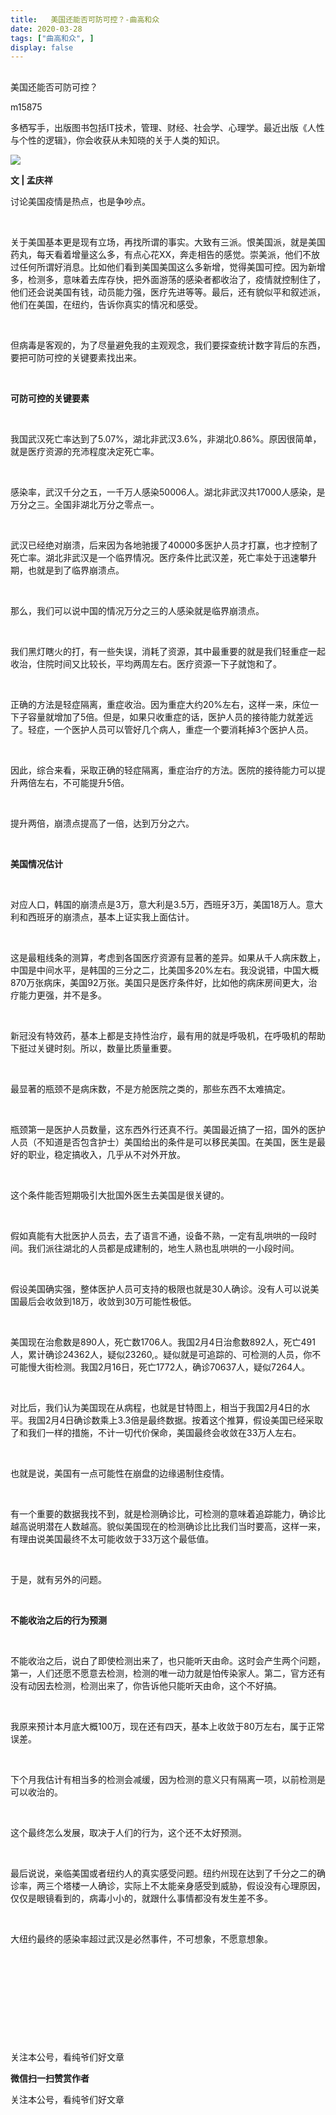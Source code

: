 ```yaml
---
title:   美国还能否可防可控？-曲高和众
date: 2020-03-28
tags: ["曲高和众", ]
display: false
---
```



## 



美国还能否可防可控？




m15875




多栖写手，出版图书包括IT技术，管理、财经、社会学、心理学。最近出版《人性与个性的逻辑》，你会收获从未知晓的关于人类的知识。


<img class="rich_pages js_insertlocalimg" data-ratio="2.077777777777778" data-s="300,640" src="https://mmbiz.qpic.cn/mmbiz_jpg/fxGMiaL5Zj1jU2xicssIiaibSuDBOAUxvWArR3xPYs75Miaf1js22MtuQ3JEjp7kAvFVGEuGItqNlbtLEgy7VAPQYGw/640?wx_fmt=jpeg" data-type="jpeg" data-w="1080" style=""/>



**文 | 孟庆祥**



讨论美国疫情是热点，也是争吵点。

&nbsp;

关于美国基本更是现有立场，再找所谓的事实。大致有三派。恨美国派，就是美国药丸，每天看着增量这么多，有点心花XX，奔走相告的感觉。崇美派，他们不放过任何所谓好消息。比如他们看到美国美国这么多新增，觉得美国可控。因为新增多，检测多，意味着去库存快，把外面游荡的感染者都收治了，疫情就控制住了，他们还会说美国有钱，动员能力强，医疗先进等等。最后，还有貌似平和叙述派，他们在美国，在纽约，告诉你真实的情况和感受。

&nbsp;

但病毒是客观的，为了尽量避免我的主观观念，我们要探查统计数字背后的东西，要把可防可控的关键要素找出来。

&nbsp;

**可防可控的关键要素**

&nbsp;

我国武汉死亡率达到了5.07%，湖北非武汉3.6%，非湖北0.86%。原因很简单，就是医疗资源的充沛程度决定死亡率。

&nbsp;

感染率，武汉千分之五，一千万人感染50006人。湖北非武汉共17000人感染，是万分之三。全国非湖北万分之零点一。

&nbsp;

武汉已经绝对崩溃，后来因为各地驰援了40000多医护人员才打赢，也才控制了死亡率。湖北非武汉是一个临界情况。医疗条件比武汉差，死亡率处于迅速攀升期，也就是到了临界崩溃点。

&nbsp;

那么，我们可以说中国的情况万分之三的人感染就是临界崩溃点。

&nbsp;

我们黑灯瞎火的打，有一些失误，消耗了资源，其中最重要的就是我们轻重症一起收治，住院时间又比较长，平均两周左右。医疗资源一下子就饱和了。

&nbsp;

正确的方法是轻症隔离，重症收治。因为重症大约20%左右，这样一来，床位一下子容量就增加了5倍。但是，如果只收重症的话，医护人员的接待能力就差远了。轻症，一个医护人员可以管好几个病人，重症一个要消耗掉3个医护人员。

&nbsp;

因此，综合来看，采取正确的轻症隔离，重症治疗的方法。医院的接待能力可以提升两倍左右，不可能提升5倍。

&nbsp;

提升两倍，崩溃点提高了一倍，达到万分之六。

&nbsp;

**美国情况估计**

&nbsp;

对应人口，韩国的崩溃点是3万，意大利是3.5万，西班牙3万，美国18万人。意大利和西班牙的崩溃点，基本上证实我上面估计。

&nbsp;

这是最粗线条的测算，考虑到各国医疗资源有显著的差异。如果从千人病床数上，中国是中间水平，是韩国的三分之二，比美国多20%左右。我没说错，中国大概870万张病床，美国92万张。美国只是医疗条件好，比如他的病床房间更大，治疗能力更强，并不是多。

&nbsp;

新冠没有特效药，基本上都是支持性治疗，最有用的就是呼吸机，在呼吸机的帮助下挺过关键时刻。所以，数量比质量重要。

&nbsp;

最显著的瓶颈不是病床数，不是方舱医院之类的，那些东西不太难搞定。

&nbsp;

瓶颈第一是医护人员数量，这东西外行还真不行。美国最近搞了一招，国外的医护人员（不知道是否包含护士）美国给出的条件是可以移民美国。在美国，医生是最好的职业，稳定搞收入，几乎从不对外开放。

&nbsp;

这个条件能否短期吸引大批国外医生去美国是很关键的。

&nbsp;

假如真能有大批医护人员去，去了语言不通，设备不熟，一定有乱哄哄的一段时间。我们派往湖北的人员都是成建制的，地生人熟也乱哄哄的一小段时间。

&nbsp;

假设美国确实强，整体医护人员可支持的极限也就是30人确诊。没有人可以说美国最后会收敛到18万，收敛到30万可能性极低。

&nbsp;

美国现在治愈数是890人，死亡数1706人。我国2月4日治愈数892人，死亡491人，累计确诊24362人，疑似23260,。疑似就是可追踪的、可检测的人员，你不可能慢大街检测。我国2月16日，死亡1772人，确诊70637人，疑似7264人。

&nbsp;

对比后，我们认为美国现在从病程，也就是甘特图上，相当于我国2月4日的水平。我国2月4日确诊数乘上3.3倍是最终数据。按着这个推算，假设美国已经采取了和我们一样的措施，不计一切代价保命，美国最终会收敛在33万人左右。

&nbsp;

也就是说，美国有一点可能性在崩盘的边缘遏制住疫情。

&nbsp;

有一个重要的数据我找不到，就是检测确诊比，可检测的意味着追踪能力，确诊比越高说明潜在人数越高。貌似美国现在的检测确诊比比我们当时要高，这样一来，有理由说美国最终不太可能收敛于33万这个最低值。

&nbsp;

于是，就有另外的问题。

&nbsp;

**不能收治之后的行为预测**

&nbsp;

不能收治之后，说白了即使检测出来了，也只能听天由命。这时会产生两个问题，第一，人们还愿不愿意去检测，检测的唯一动力就是怕传染家人。第二，官方还有没有动因去检测，检测出来了，你告诉他只能听天由命，这个不好搞。

&nbsp;

我原来预计本月底大概100万，现在还有四天，基本上收敛于80万左右，属于正常误差。

&nbsp;

下个月我估计有相当多的检测会减缓，因为检测的意义只有隔离一项，以前检测是可以收治的。

&nbsp;

这个最终怎么发展，取决于人们的行为，这个还不太好预测。

&nbsp;

最后说说，亲临美国或者纽约人的真实感受问题。纽约州现在达到了千分之二的确诊率，两三个塔楼一人确诊，实际上不太能亲身感受到威胁，假设没有心理原因，仅仅是眼镜看到的，病毒小小的，就跟什么事情都没有发生差不多。

&nbsp;

大纽约最终的感染率超过武汉是必然事件，不可想象，不愿意想象。

&nbsp;

&nbsp;

&nbsp;

&nbsp;

&nbsp;



关注本公号，看纯爷们好文章


**微信扫一扫赞赏作者**






关注本公号，看纯爷们好文章